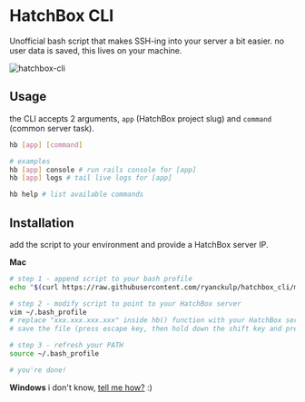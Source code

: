 # HatchBox CLI
Unofficial bash script that makes SSH-ing into your server a bit easier. no user data is saved, this lives on your machine.

![hatchbox-cli](https://user-images.githubusercontent.com/3083888/179966310-38f22445-3fc2-4d0e-841b-5a905d7e0448.jpg)

## Usage
the CLI accepts 2 arguments, `app` (HatchBox project slug) and `command` (common server task).

```sh
hb [app] [command]

# examples
hb [app] console # run rails console for [app]
hb [app] logs # tail live logs for [app]

hb help # list available commands
```

## Installation
add the script to your environment and provide a HatchBox server IP.

**Mac**
```sh
# step 1 - append script to your bash profile
echo "$(curl https://raw.githubusercontent.com/ryanckulp/hatchbox_cli/master/script.sh)" >> ~/.bash_profile

# step 2 - modify script to point to your HatchBox server
vim ~/.bash_profile
# replace "xxx.xxx.xxx.xxx" inside hb() function with your HatchBox server IP (begin insert via 'i')
# save the file (press escape key, then hold down the shift key and press "zz")

# step 3 - refresh your PATH
source ~/.bash_profile

# you're done!
```

**Windows**
i don't know, [tell me how?](https://github.com/ryanckulp/hatchbox_cli/issues/new) :)
